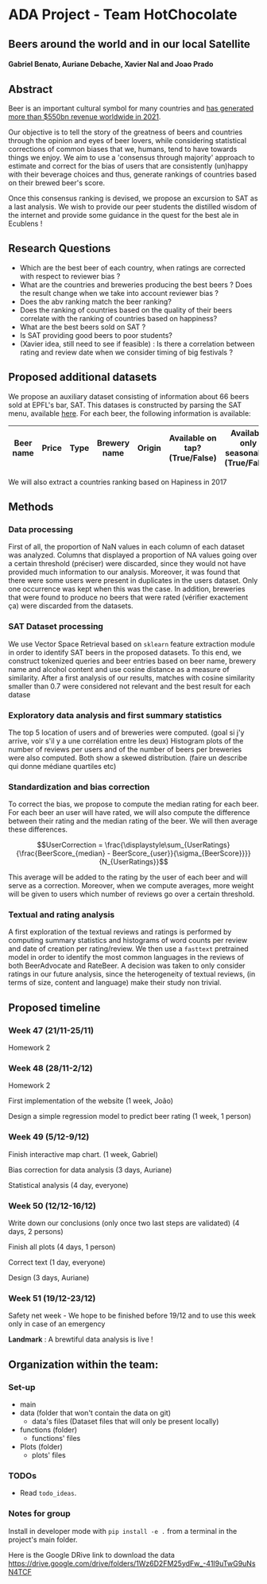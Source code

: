 # ADA Project - Team HotChocolate
## Beers around the world and in our local Satellite
#### Gabriel Benato, Auriane Debache, Xavier Nal and Joao Prado

## Abstract 

Beer is an important cultural symbol for many countries and [has generated more than $550bn revenue worldwide in 2021](https://www.statista.com/outlook/cmo/alcoholic-drinks/beer/worldwide#revenue).

Our objective is to tell the story of the greatness of beers and countries through the opinion and eyes of beer lovers, while considering statistical corrections of common biases that we, humans, tend to have towards things we enjoy. We aim to use a 'consensus through majority' approach to estimate and correct for the bias of users that are consistently (un)happy with their beverage choices and thus, generate rankings of countries based on their brewed beer's score.

Once this consensus ranking is devised, we propose an excursion to SAT as a last analysis. We wish to provide our peer students the distilled wisdom of the internet and provide some guidance in the quest for the best ale in Ecublens !

## Research Questions
- Which are the best beer of each country, when ratings are corrected with respect to reviewer bias ?
- What are the countries and breweries producing the best beers ? Does the result change when we take into account reviewer bias ?
- Does the abv ranking match the beer ranking?
- Does the ranking of countries based on the quality of their beers correlate with the ranking of countries based on happiness?
- What are the best beers sold on SAT ? 
- Is SAT providing good beers to poor students? 
- (Xavier idea, still need to see if feasible) : Is there a correlation between rating and review date when we consider timing of big festivals ?
  
## Proposed additional datasets

We propose an auxiliary dataset consisting of information about 66 beers sold at EPFL's bar, SAT. This datases is constructed by parsing the SAT menu, available [here](https://satellite.bar/bar/). For each beer, the following information is available: 

| Beer name | Price | Type | Brewery name | Origin | Available on tap? (True/False) | Available only seasonally? (True/False) | ABV | Serving volume |
|-----------|-------|------|--------------|--------|------------------|---------------------------|-----|----------------|

We will also extract a countries ranking based on Hapiness in 2017 
## Methods

### Data processing

First of all, the proportion of NaN values in each column of each dataset was analyzed. Columns that displayed a proportion of NA values going over a certain threshold (préciser) were discarded, since they would not have provided much information to our analysis. Moreover, it was found that there were some users were present in duplicates in the users dataset. Only one occurrence was kept when this was the case. In addition, breweries that were found to produce no beers that were rated (vérifier exactement ça) were discarded from the datasets.  

### SAT Dataset processing

We use Vector Space Retrieval based on ```sklearn``` feature extraction module in order to identify SAT beers in the proposed datasets. To this end, we construct tokenized queries and beer entries based on beer name, brewery name and alcohol content and use cosine distance as a measure of similarity. After a first analysis of our results, matches with cosine similarity smaller than 0.7 were considered not relevant and the best result for each datase

### Exploratory data analysis and first summary statistics

The top 5 location of users and of breweries were computed. (goal si j'y arrive, voir s'il y a une corrélation entre les deux) 
Histogram plots of the number of reviews per users and of the number of beers per breweries were also computed. Both show a skewed distribution. 
(faire un describe qui donne médiane quartiles etc) 

### Standardization and bias correction


To correct the bias, we propose to compute the median rating  for each beer. For each beer an user will have rated, we will also compute the difference between their rating and the median rating of the beer. We will then average these differences.

$$UserCorrection = \frac{\displaystyle\sum_{UserRatings}{\frac{BeerScore_{median} - BeerScore_{user}}{\sigma_{BeerScore}}}}{N_{UserRatings}}$$

This average will be added to the rating by the user of each beer and will serve as a correction. Moreover, when we compute averages, more weight will be given to users which number of reviews go over a certain threshold. 

### Textual and rating analysis

A first exploration of the textual reviews and ratings is performed by computing summary statistics and histograms of word counts per review and date of creation per rating/review. We then use a ```fasttext``` pretrained model in order to identify the most common languages in the reviews of both BeerAdvocate and RateBeer. A decision was taken to only consider ratings in our future analysis, since the heterogeneity of textual reviews, (in terms of size, content and language) make their study non trivial. 

## Proposed timeline

### Week 47 (21/11-25/11)
Homework 2
### Week 48 (28/11-2/12)
Homework 2

First implementation of the website (1 week, João)

Design a simple regression model to predict beer rating (1 week, 1 person)
### Week 49 (5/12-9/12)


Finish interactive map chart. (1 week, Gabriel)

Bias correction for data analysis (3 days, Auriane)

Statistical analysis (4 day, everyone)


### Week 50 (12/12-16/12)

Write down our conclusions (only once two last steps are validated) (4 days, 2 persons) 

Finish all plots (4 days, 1 person)

Correct text (1 day, everyone)

Design (3 days, Auriane)

### Week 51 (19/12-23/12)
Safety net week - We hope to be finished before 19/12 and to use this week only in case of an emergency

__Landmark__ : A brewtiful data analysis is live !

## Organization within the team:

### Set-up

- main
- data (folder that won't contain the data on git)
  - data's files (Dataset files that will only be present locally)
- functions (folder)
  - functions' files
- Plots (folder)
  - plots' files 
  
### TODOs
- Read ```todo_ideas```.

### Notes for group
Install in developer mode with `pip install -e .` from a terminal in the project's main folder.

Here is the Google DRive link to download the data 
https://drive.google.com/drive/folders/1Wz6D2FM25ydFw_-41I9uTwG9uNsN4TCF

